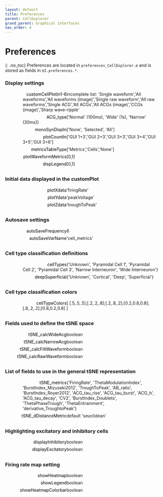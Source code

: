 ```yaml
---
layout: default
title: Preferences
parent: CellExplorer
grand_parent: Graphical interfaces
nav_order: 4
---
```

<style>
.main-content dd{
    margin: 0 0 0 210px  !important;
    margin-left: 4em  !important;
}
dl {
    padding: 0.1em;
  }
  dt {
    float: left;
    clear: left;
    width: 200px;
    text-align: right;
    color: black;
  }
  dt::after {
    content: " ";
  }
  dd {
    margin: 0 0 0 210px  !important;
    margin-left: 4em  !important;
    padding: 0 0 0.5em 0;
  }
</style>

# Preferences
{: .no_toc}
Preferences are located in `preferences_CellExplorer.m` and is stored as fields in `UI.preferences.*`.

### Display settings
<dl>
  <dt>customCellPlotIn1-6</dt>
  <dd>incomplete list: 'Single waveform','All waveforms','All waveforms (image)','Single raw waveform','All raw waveforms','Single ACG','All ACGs','All ACGs (image)','CCGs (image)','Sharp wave-ripple'</dd>
  <dt>ACG_type</dt>
  <dd>['Normal' (100ms), 'Wide' (1s), 'Narrow' (30ms)]</dd>
  <dt>monoSynDispIn</dt>
  <dd>['None', 'Selected', 'All']</dd>
  <dt>plotCountIn</dt>
  <dd>['GUI 1+3','GUI 2+3','GUI 3+3','GUI 3+4','GUI 3+5','GUI 3+6']</dd>
  <dt>metricsTableType</dt>
  <dd>['Metrics','Cells','None']</dd>
  <dt>plotWaveformMetrics</dt>
  <dd>[0,1]</dd>
  <dt>dispLegend</dt>
  <dd>[0,1]</dd>
</dl>

### Initial data displayed in the customPlot
<dl>
  <dt>plotXdata</dt>
  <dd>'firingRate'</dd>
  <dt>plotYdata</dt>
  <dd>'peakVoltage' </dd>
  <dt>plotZdata</dt>
  <dd>'troughToPeak' </dd>
</dl>

### Autosave settings
<dl>
  <dt>autoSaveFrequency</dt>
  <dd>6</dd>
  <dt>autoSaveVarName</dt>
  <dd>'cell_metrics'</dd>
</dl>

### Cell type classification definitions
<dl>
  <dt>cellTypes</dt>
  <dd>{'Unknown', 'Pyramidal Cell 1', 'Pyramidal Cell 2', 'Pyramidal Cell 3', 'Narrow Interneuron', 'Wide Interneuron'}</dd>
  <dt>deepSuperficial</dt>
  <dd>{'Unknown', 'Cortical', 'Deep', 'Superficial'}</dd>
</dl>

### Cell type classification colors
<dl>
  <dt>cellTypeColors</dt>
  <dd>[ [.5,.5,.5];[.2,.2,.8];[.2,.8,.2];[0.2,0.8,0.8];[.8,.2,.2];[0.8,0.2,0.8] ]</dd>
</dl>

### Fields used to define the tSNE space
<dl>
  <dt>tSNE_calcWideAcg</dt>
  <dd>boolean</dd>
  <dt>tSNE_calcNarrowAcg</dt>
  <dd>boolean</dd>
  <dt>tSNE_calcFiltWaveform</dt>
  <dd>boolean</dd>
  <dt>tSNE_calcRawWaveform</dt>
  <dd>boolean</dd>
</dl>

### List of fields to use in the general tSNE representation
<dl>
  <dt>tSNE_metrics</dt>
  <dd>{'FiringRate', 'ThetaModulationIndex', 'BurstIndex_Mizuseki2012', 'TroughToPeak', 'AB_ratio', 'BurstIndex_Royer2012', 'ACG_tau_rise', 'ACG_tau_burst', 'ACG_h', 'ACG_tau_decay', 'CV2', 'BurstIndex_Doublets', 'ThetaPhaseTrough', 'ThetaEntrainment', 'derivative_TroughtoPeak'}</dd>
  <dt>tSNE_dDistanceMetric</dt>
  <dd>default 'seuclidean'</dd>
</dl>

### Highlighting excitatory and inhibitory cells
<dl>
  <dt>displayInhibitory</dt>
  <dd>boolean</dd>
  <dt>displayExcitatory</dt>
  <dd>boolean</dd>
</dl>

### Firing rate map setting
<dl>
  <dt>showHeatmap</dt>
  <dd>boolean</dd>
  <dt>showLegend</dt>
  <dd>boolean</dd>
  <dt>showHeatmapColorbar</dt>
  <dd>boolean</dd>
</dl>
